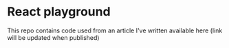 # React playground
This repo contains code used from an article I've written available here (link will be updated when published)
